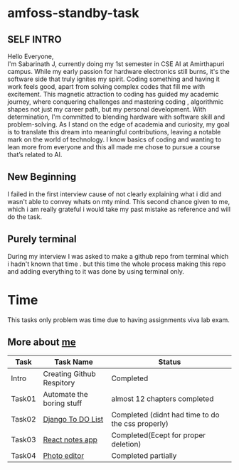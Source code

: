# amfoss-standby-task

## SELF INTRO

Hello Everyone,<br>
I'm Sabarinath J, currently doing my 1st semester in CSE AI at Amirthapuri campus. While my early passion for hardware electronics still burns, it's the software side that truly ignites my spirit. Coding something and having it work feels good, apart from solving complex codes that fill me with excitement. This magnetic attraction to coding has guided my academic journey, where conquering challenges and mastering coding , algorithmic shapes not just my career path, but my personal development. With determination, I'm committed to blending hardware with software skill and problem-solving. As I stand on the edge of academia and curiosity, my goal is to translate this dream into meaningful contributions, leaving a notable mark on the world of technology. I know basics of coding and wanting to lean more from everyone and this all made me chose to pursue a course that’s related to AI.

## New Beginning

I failed in the first interview cause of not clearly explaining what i did and wasn't able to convey whats on mty mind. This second chance given to me, which i am really grateful i would take my past mistake as reference and will do the task.

## Purely terminal

During my interview I was asked to make a github repo from terminal which i hadn't known that time . but this time the whole process making this repo and adding everything to it was done by using terminal only.

# Time

This tasks only problem was time due to having assignments viva lab exam.

## More about [me](https://github.com/sabarixr/amfoss-task)

| **Task** | **Task Name**             | **Status**                   | 
| -------- | ------------------------- | ---------------------------- | 
| Intro    | Creating Github Respitory | Completed                    |
| Task01   | Automate the boring stuff | almost 12 chapters completed | 
| Task02   | [Django To DO List](https://github.com/sabarixr/Task_2_django.git)| Completed (didnt had time to do the css properly)|
| Task03   | [React notes app](https://github.com/sabarixr/react_fullstack.git)| Completed(Ecept for proper deletion)| 
| Task04   | [Photo editor](https://github.com/sabarixr/Picture_editor.git)| Completed partially| 


